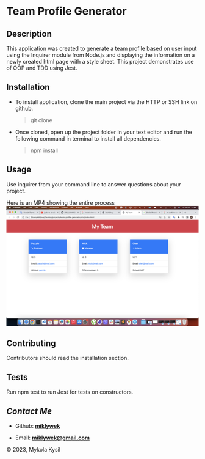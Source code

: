 # Team Profile Generator

## Description

This application was created to generate a team profile based on user input using the Inquirer module from Node.js and displaying the information on a newly created html page with a style sheet. This project demonstrates use of OOP and TDD using Jest.

## Installation

- To install application, clone the main project via the HTTP or SSH link on github.
  > git clone
- Once cloned, open up the project folder in your text editor and run the following command in terminal to install all dependencies.
  > npm install

## Usage

Use inquirer from your command line to answer questions about your project.

Here is an MP4 showing the entire process
![screenshot of application](/assets/img/screenshot.jpg)

## Contributing

Contributors should read the installation section.

## Tests

Run npm test to run Jest for tests on constructors.



## _Contact Me_

- Github: **[miklywek](https://github.com/miklywek)**

- Email: **[miklywek@gmail.com](mailto:miklywek@gmail.com)**

&copy; 2023, Mykola Kysil

